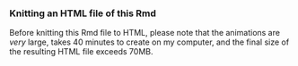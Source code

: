 ### Knitting an HTML file of this Rmd
Before knitting this Rmd file to HTML, please note that the animations are _very_ large, takes 40 minutes to create on my computer, and the final size of the resulting HTML file exceeds 70MB.
